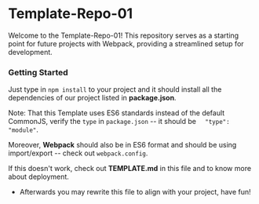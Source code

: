 # Template-Repo-01

Welcome to the Template-Repo-01! This repository serves as a starting point for future projects with Webpack, providing a streamlined setup for development.

### Getting Started

Just type in `npm install` to your project and it should install all the dependencies of our project listed in **package.json**.

Note: That this Template uses ES6 standards instead of the default CommonJS, verify the `type` in `package.json` -- it should be `  "type": "module"`.

Moreover, **Webpack** should also be in ES6 format and should be using import/export -- check out `webpack.config`.

If this doesn't work, check out **TEMPLATE.md** in this file and to know more about deployment.

- Afterwards you may rewrite this file to align with your project, have fun!
